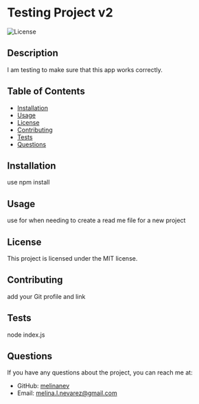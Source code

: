 # Testing Project v2

![License](https://img.shields.io/badge/License-MIT-blue.svg)

## Description

I am testing to make sure that this app works correctly. 

## Table of Contents

- [Installation](#installation)
- [Usage](#usage)
- [License](#license)
- [Contributing](#contributing)
- [Tests](#tests)
- [Questions](#questions)

## Installation

use npm install 

## Usage

use for when needing to create a read me file for a new project

## License

This project is licensed under the MIT license.

## Contributing

add your Git profile and link

## Tests

node index.js

## Questions

If you have any questions about the project, you can reach me at:

- GitHub: [melinanev](https://github.com/melinanev)
- Email: [melina.l.nevarez@gmail.com](mailto:melina.l.nevarez@gmail.com)
